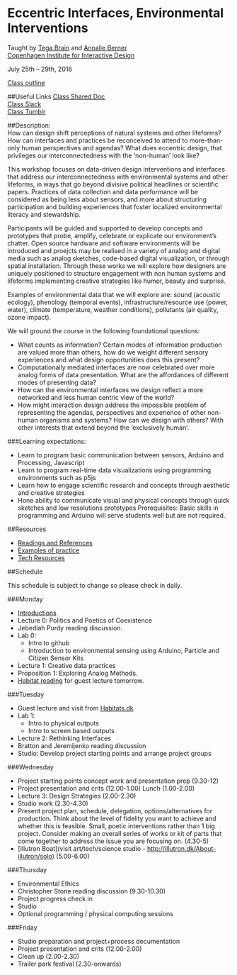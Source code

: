 # Eccentric Interfaces, Environmental Interventions
Taught by [Tega Brain](http://tegabrain.com/) and [Annalie Berner](http://www.annelieberner.com/)  
[Copenhagen Institute for Interactive Design](http://ciid.dk/education/summer-school/ciid-summer-school-2016/workshops/eccentric-interfaces-environmental-interventions/) 

July 25th – 29th, 2016  

[Class outline](https://tegacodes.github.io/EccentricInterfaces/#/) 

##Useful Links
[Class Shared Doc](https://paper.dropbox.com/doc/Test-doc-hhRZor2rFpYTw2rcqLmTN)  
[Class Slack](https://eccentric-interfaces.slack.com)  
[Class Tumblr](https://www.tumblr.com/join/DSsKvwaQ8U)  

##Description:  
How can design shift perceptions of natural systems and other lifeforms? How can interfaces and practices be reconceived to attend to more-than-only human perspectives and agendas? What does eccentric design, that privileges our interconnectedness with the ‘non-human’ look like?  

This workshop focuses on data-driven design interventions and interfaces that address our interconnectedness with environmental systems and other lifeforms, in ways that go beyond divisive political headlines or scientific papers. Practices of data collection and data performance will be considered as being less about sensors, and more about structuring participation and building experiences that foster localized environmental literacy and stewardship.  

Participants will be guided and supported to develop concepts and prototypes that probe, amplify, celebrate or explicate our environment’s chatter. Open source hardware and software environments will be introduced and proejcts may be realised in a variety of analog and digital media such as analog sketches, code-based digital visualization, or through spatial installation. Through these works we will explore how designers are uniquely positioned to structure engagement with non human systems and lifeforms implementing creative strategies like humor, beauty and surprise.  

Examples of environmental data that we will explore are: sound (acoustic ecology), phenology (temporal events), infrastructure/resource use (power, water), climate (temperature, weather conditions), pollutants (air quality, ozone impact).  

We will ground the course in the following foundational questions:  

* What counts as information? Certain modes of information production are valued more than others, how do we weight different sensory experiences and what design opportunities does this present?
* Computationally mediated interfaces are now celebrated over more analog forms of data presentation. What are the affordances of different modes of presenting data?
* How can the environmental interfaces we design reflect a more networked and less human centric view of the world?
* How might interaction design address the impossible problem of representing the agendas, perspectives and experience of other non-human organisms and systems? How can we design with others? With other interests that extend beyond the ‘exclusively human’.

###Learning expectations:  

* Learn to program basic communication between sensors, Arduino and Processing, Javascript
* Learn to program real-time data visualizations using programming environments such as p5js
* Learn how to engage scientific research and concepts through aesthetic and creative strategies
* Hone ability to communicate visual and physical concepts through quick sketches and low resolutions prototypes
Prerequisites: Basic skills in programming and Arduino will serve students well but are not required.

##Resources

* [Readings and References](https://github.com/tegacodes/EccentricInterfaces/blob/master/reading-resources.md)
* [Examples of practice](https://github.com/tegacodes/EccentricInterfaces/blob/master/practice.md)
* [Tech Resources](https://github.com/tegacodes/EccentricInterfaces/blob/master/tech-resources.md)

##Schedule

This schedule is subject to change so please check in daily.

###Monday
* [Introductions](https://tegacodes.github.io/EccentricInterfaces/slides/0/0.html)
* Lecture 0: Politics and Poetics of Coexistence
* Jebediah Purdy reading discussion.
* Lab 0:
	* Intro to github
	* Introduction to environmental sensing using Arduino, Particle and Citizen Sensor Kits
* Lecture 1: Creative data practices
* Proposition 1: Exploring Analog Methods.
* [Habitat reading](https://github.com/tegacodes/EccentricInterfaces/blob/master/attachments/Bynatur_publikation.pdf) for guest lecture tomorrow. 

###Tuesday
* Guest lecture and visit from [Habitats.dk](http://www.habitats.dk/)
* Lab 1:
	* Intro to physical outputs
	* Intro to screen based outputs
* Lecture 2: Rethinking Interfaces
* Bratton and Jeremijenko reading discussion
* Studio: Develop project starting points and arrange project groups

###Wednesday
* Project starting points concept work and presentation prep (9.30-12)
* Project presentation and crits (12.00-1.00)
Lunch (1.00-2.00)
* Lecture 3: Design Strategies (2.00-2.30)
* Studio work (2.30-4.30)
* Present project plan, schedule, delegation, options/alternatives for production. Think about the level of fidelity you want to achieve and whether this is feasible. Small, poetic interventions rather than 1 big project. Consider making an overall series of works or kit of parts that come together to address the issue you are focusing on. (4.30-5)
* [Illutron Boat](visit art/tech/science studio - http://illutron.dk/About-illutron/solo) (5.00-6.00)

###Thursday
* Environmental Ethics 
* Christopher Stone reading discussion (9.30-10.30)
* Project progress check in
* Studio
* Optional programming / physical computing sessions

###Friday
* Studio preparation and project+process documentation
* Project presentation and crits (12.00-2.00)
* Clean up (2.00-2.30)
* Trailer park festival (2.30-onwards)
